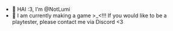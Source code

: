 - 🩷 HAI :3, I’m @NotLumi
- 🩷 I am currently making a game >_<!!! If you would like to be a playtester, please contact me via Discord <3
